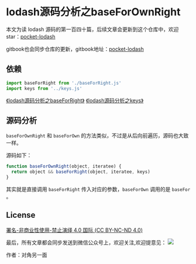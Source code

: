 # lodash源码分析之baseForOwnRight

本文为读 lodash 源码的第一百四十篇，后续文章会更新到这个仓库中，欢迎 star：[pocket-lodash](https://github.com/yeyuqiudeng/pocket-lodash)

gitbook也会同步仓库的更新，gitbook地址：[pocket-lodash](https://www.gitbook.com/book/yeyuqiudeng/pocket-lodash/details)

## 依赖

```javascript
import baseForRight from './baseForRight.js'
import keys from '../keys.js'
```

[《lodash源码分析之baseForRight》](./baseForRight.md)
[《lodash源码分析之keys》](../keys.md)

## 源码分析

`baseForOwnRight` 和 `baseForOwn` 的方法类似，不过是从后向前遍历，源码也大致一样。

源码如下：

```javascript
function baseForOwnRight(object, iteratee) {
  return object && baseForRight(object, iteratee, keys)
}
```

其实就是直接调用 `baseForRight` 传入对应的参数，`baseForOwn` 调用的是 `baseFor` 。

## License

[署名-非商业性使用-禁止演绎 4.0 国际 (CC BY-NC-ND 4.0)](http://creativecommons.org/licenses/by-nc-nd/4.0/)

最后，所有文章都会同步发送到微信公众号上，欢迎关注,欢迎提意见：  ![](https://raw.githubusercontent.com/yeyuqiudeng/resource/master/images/qrcode_front-end-article.jpg) 

作者：对角另一面 